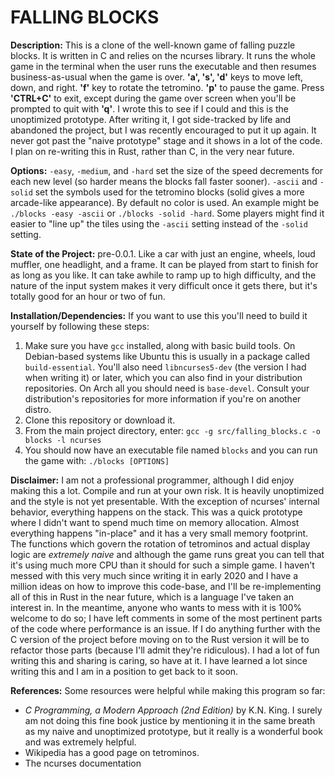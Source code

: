 # FALLING BLOCKS

**Description:** This is a clone of the well-known game of falling puzzle blocks. It is written in C and relies on the ncurses library. It runs the whole game in the terminal when the user runs the executable and then resumes business-as-usual when the game is over. **'a', 's', 'd'** keys to move left, down, and right. **'f'** key to rotate the tetromino. **'p'** to pause the game. Press **'CTRL+C'** to exit, except during the game over screen when you'll be prompted to quit with **'q'**. I wrote this to see if I could and this is the unoptimized prototype. After writing it, I got side-tracked by life and abandoned the project, but I was recently encouraged to put it up again. It never got past the "naive prototype" stage and it shows in a lot of the code. I plan on re-writing this in Rust, rather than C, in the very near future.

**Options:** `-easy`, `-medium`, and `-hard` set the size of the speed decrements for each new level (so harder means the blocks fall faster sooner). `-ascii` and `-solid` set the symbols used for the tetromino blocks (solid gives a more arcade-like appearance). By default no color is used. An example might be `./blocks -easy -ascii` or `./blocks -solid -hard`. Some players might find it easier to "line up" the tiles using the `-ascii` setting instead of the `-solid` setting.

**State of the Project:** pre-0.0.1. Like a car with just an engine, wheels, loud muffler, one headlight, and a frame. It can be played from start to finish for as long as you like. It can take awhile to ramp up to high difficulty, and the nature of the input system makes it very difficult once it gets there, but it's totally good for an hour or two of fun.

**Installation/Dependencies:** If you want to use this you'll need to build it yourself by following these steps:
1. Make sure you have `gcc` installed, along with basic build tools. On Debian-based systems like Ubuntu this is usually in a package called `build-essential`. You'll also need `libncurses5-dev` (the version I had when writing it) or later, which you can also find in your distribution repositories. On Arch all you should need is `base-devel`. Consult your distribution's repositories for more information if you're on another distro.
2. Clone this repository or download it. 
3. From the main project directory, enter: `gcc -g src/falling_blocks.c -o blocks -l ncurses`
4. You should now have an executable file named `blocks` and you can run the game with: `./blocks [OPTIONS]`

**Disclaimer:** I am not a professional programmer, although I did enjoy making this a lot. Compile and run at your own risk. It is heavily unoptimized and the style is not yet presentable. With the exception of ncurses' internal behavior, everything happens on the stack. This was a quick prototype where I didn't want to spend much time on memory allocation. Almost everything happens "in-place" and it has a very small memory footprint. The functions which govern the rotation of tetrominos and actual display logic are *extremely naive* and although the game runs great you can tell that it's using much more CPU than it should for such a simple game. I haven't messed with this very much since writing it in early 2020 and I have a million ideas on how to improve this code-base, and I'll be re-implementing all of this in Rust in the near future, which is a language I've taken an interest in. In the meantime, anyone who wants to mess with it is 100% welcome to do so; I have left comments in some of the most pertinent parts of the code where performance is an issue. If I do anything further with the C version of the project before moving on to the Rust version it will be to refactor those parts (because I'll admit they're ridiculous). I had a lot of fun writing this and sharing is caring, so have at it. I have learned a lot since writing this and I am in a position to get back to it soon.

**References:** Some resources were helpful while making this program so far:
- *C Programming, a Modern Approach (2nd Edition)* by K.N. King. I surely am not doing this fine book justice by mentioning it in the same breath as my naive and unoptimized prototype, but it really is a wonderful book and was extremely helpful.
- Wikipedia has a good page on tetrominos.
- The ncurses documentation


